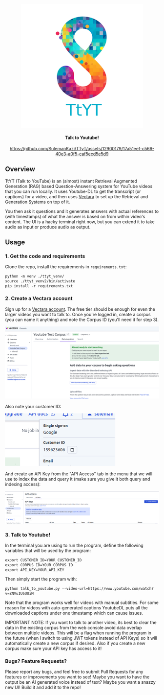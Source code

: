 <div align="center">

  <a href="https://github.com/SulemanKazi/TTyT/">
    <img src="assets/ttyt_logo.png" width="400">
  </a>

<h4>Talk to Youtube! </h4>

https://github.com/SulemanKazi/TTyT/assets/12900179/17a51eef-c566-40e3-a0f5-caf5ecd5e5d9

</div>

## Overview

TtYT (Talk to YouTube) is an (almost) instant Retrieval Augmented Generation (RAG)
based Question-Answering system for YouTube videos that you can run locally.
It uses Youtube-DL to get the transcript (or captions) for a video,
and then uses [Vectara](www.vectara.com) to set up the Retrieval and Generation
Systems on top of it.

You then ask it questions and it generates answers with actual references
to (with timestamps) of what the answer is based on from within video's content. The UI is a 
hacky terminal right now, but you can extend it to take audio as input or produce audio as output.

## Usage

### 1. Get the code and requirements

Clone the repo, install the requirements in `requirements.txt`:

```
python -m venv ./ttyt_venv/
source ./ttyt_venv2/bin/activate
pip install -r requirements.txt
```

### 2. Create a Vectara account

Sign up for a [Vectara account](https://console.vectara.com/signup). The free
tier should be enough for even the larger videos you want to talk to. Once
you're logged in, create a corpus (you can name it anything) and note the
Corpus ID (you'll need it for step 3).

<img src="https://github.com/SulemanKazi/TtYT/blob/main/assets/vectara_corpus.png">

Also note your customer ID:

<img src="https://github.com/SulemanKazi/TtYT/blob/main/assets/vectara_customer_id.png">


And create an API Key from the "API Access" tab in the menu that we will use to
index the data and query it (make sure you give it both query and indexing access):

<img src="https://github.com/SulemanKazi/TtYT/blob/main/assets/api_key.png">

### 3. Talk to Youtube!
In the terminal you are using to run the program, define the following variables
that will be used by the program:


```
export CUSTOMER_ID=YOUR_CUSTOMER_ID
export CORPUS_ID=YOUR_CORPUS_ID
export API_KEY=YOUR_API_KEY

```

Then simply start the program with:
```
python talk_to_youtube.py --video-url=https://www.youtube.com/watch?v=ZNVuIU6UUiM
```

Note that the program works well for videos with manual subtitles. For some
reason for videos with auto-generated captions YoutubeDL puts all the downloaded
captions under one timestamp which can cause issues.

IMPORTANT NOTE: If you want to talk to another video, its best to clear the data
in the existing corpus from the web console avoid data overlap between multiple
videos. This will be a flag when running the program in the future (when I
switch to using JWT tokens instead of API Keys) so it will automatically
create a new corpus if desired. Also if you create a new corpus
make sure your API key has access to it!

### Bugs? Feature Requests?

Please report any bugs, and feel free to submit Pull Requests for any features
or improvements you want to see! Maybe you want to have the output be an AI
generated voice instead of text? Maybe you want a snazzy new UI! Build it and
add it to the repo!
